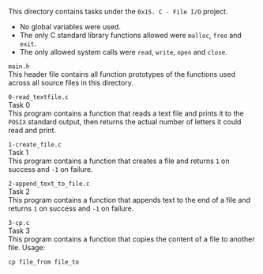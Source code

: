 This directory contains tasks under the `0x15. C - File I/O` project.<br>
- No global variables were used.
- The only C standard library functions allowed were `malloc`, `free` and `exit`.
- The only allowed system calls were `read`, `write`, `open` and `close`.


`main.h`<br>
This header file contains all function prototypes of the functions used across all source files in this directory.

`0-read_textfile.c`<br>
Task 0<br>
This program contains a function that reads a text file and prints it to the `POSIX` standard output, then returns the actual number of letters it could read and print.

`1-create_file.c`<br>
Task 1<br>
This program contains a function that creates a file and returns `1` on success and `-1` on failure.

`2-append_text_to_file.c`<br>
Task 2<br>
This program contains a function that appends text to the end of a file and returns `1` on success and `-1` on failure.

`3-cp.c`<br>
Task 3<br>
This program contains a function that copies the content of a file to another file.
Usage:
```
cp file_from file_to
```
